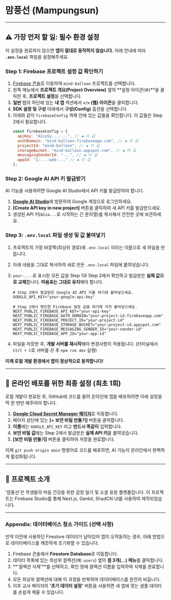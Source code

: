# 맘풍선 (Mampungsun)

---
## ⚠️ 가장 먼저 할 일: 필수 환경 설정

이 설정을 완료하지 않으면 **앱이 절대로 동작하지 않습니다.** 아래 안내에 따라 **`.env.local`** 파일을 설정해주세요.

### **Step 1: Firebase 프로젝트 설정 값 확인하기**

1.  [Firebase 콘솔](https://console.firebase.google.com/)로 이동하여 `mind-balloon` 프로젝트를 선택합니다.
2.  왼쪽 메뉴에서 **프로젝트 개요(Project Overview)** 옆의 **설정 아이콘(⚙️)**을 클릭한 후, **프로젝트 설정**을 선택합니다.
3.  **일반** 탭의 하단에 있는 **내 앱** 섹션에서 **`</>` (웹) 아이콘**을 클릭합니다.
4.  **SDK 설정 및 구성** 아래에서 **구성(Config)** 옵션을 선택합니다.
5.  아래와 같이 `firebaseConfig` 객체 안에 있는 값들을 확인합니다. 이 값들은 Step 2에서 필요합니다.
    ```javascript
    const firebaseConfig = {
      apiKey: "AIzaSy...-...", // ◀ 이 값
      authDomain: "mind-balloon.firebaseapp.com", // ◀ 이 값
      projectId: "mind-balloon", // ◀ 이 값
      storageBucket: "mind-balloon.appspot.com", // ◀ 이 값
      messagingSenderId: "...", // ◀ 이 값
      appId: "1:...:web:..." // ◀ 이 값
    };
    ```

### **Step 2: Google AI API 키 발급받기**

AI 기능을 사용하려면 Google AI Studio에서 API 키를 발급받아야 합니다.

1.  [**Google AI Studio**](https://aistudio.google.com/app/apikey)에 방문하여 Google 계정으로 로그인하세요.
2.  **[Create API key in new project]** 버튼을 클릭하여 새 API 키를 발급받으세요.
3.  생성된 API 키(`AIza...`로 시작하는 긴 문자열)를 복사해서 안전한 곳에 보관하세요.

### **Step 3: `.env.local` 파일 생성 및 값 붙여넣기**

1.  프로젝트의 가장 바깥쪽(최상위 경로)에 `.env.local` 이라는 이름으로 새 파일을 만듭니다.
2.  아래 내용을 그대로 복사하여 새로 만든 `.env.local` 파일에 붙여넣습니다.
3.  `your-...` 로 표시된 모든 값을 Step 1과 Step 2에서 확인하고 발급받은 **실제 값으로 교체**합니다. **따옴표는 그대로 유지**해야 합니다.

    ```
    # Step 2에서 발급받은 Google AI API 키를 여기에 붙여넣으세요.
    GOOGLE_API_KEY="your-google-api-key"

    # Step 1에서 확인한 Firebase 설정 값을 여기에 각각 붙여넣으세요.
    NEXT_PUBLIC_FIREBASE_API_KEY="your-api-key"
    NEXT_PUBLIC_FIREBASE_AUTH_DOMAIN="your-project-id.firebaseapp.com"
    NEXT_PUBLIC_FIREBASE_PROJECT_ID="your-project-id"
    NEXT_PUBLIC_FIREBASE_STORAGE_BUCKET="your-project-id.appspot.com"
    NEXT_PUBLIC_FIREBASE_MESSAGING_SENDER_ID="your-sender-id"
    NEXT_PUBLIC_FIREBASE_APP_ID="your-app-id"
    ```
4. 파일을 저장한 후, **개발 서버를 재시작**해야 변경사항이 적용됩니다. (터미널에서 `Ctrl + C`로 서버를 끈 후 `npm run dev` 실행)

**이제 로컬 개발 환경에서 앱이 정상적으로 동작합니다!**

---

## 🚀 온라인 배포를 위한 최종 설정 (최초 1회)

로컬 개발이 완료된 후, GitHub에 코드를 올려 온라인에 앱을 배포하려면 아래 설정을 딱 한 번만 해주어야 합니다.

1.  [**Google Cloud Secret Manager 페이지**](https://console.cloud.google.com/security/secret-manager)로 이동합니다.
2.  페이지 상단에 있는 **[+ 보안 비밀 만들기]** 버튼을 클릭합니다.
3.  **이름**에는 `GOOGLE_API_KEY` 라고 **반드시 똑같이** 입력합니다.
4.  **보안 비밀 값**에는 Step 2에서 발급받은 **실제 API 키**를 붙여넣습니다.
5.  **[보안 비밀 만들기]** 버튼을 클릭하여 저장을 완료합니다.

이제 `git push origin main` 명령어로 코드를 배포하면, AI 기능이 온라인에서 완벽하게 활성화됩니다.

---

## 📖 프로젝트 소개

'맘풍선'은 학생들의 마음 건강을 위한 감정 일기 및 소셜 응원 플랫폼입니다. 이 프로젝트는 Firebase Studio를 통해 Next.js, Genkit, ShadCN UI를 사용하여 제작되었습니다.

---
### **Appendix: 데이터베이스 청소 가이드 (선택 사항)**
만약 이전에 사용하던 Firestore 데이터가 남아있어 앱이 오작동하는 경우, 아래 방법으로 데이터베이스를 깨끗하게 초기화할 수 있습니다.

1.  Firebase 콘솔에서 **Firestore Database**로 이동합니다.
2.  데이터 목록에 있는 최상위 컬렉션(예: `users`) 옆의 **점 3개(...) 메뉴**를 클릭합니다.
3.  **'컬렉션 삭제'**를 선택하고, 확인 창에 컬렉션 이름을 입력하여 삭제를 완료합니다.
4.  모든 최상위 컬렉션에 대해 이 과정을 반복하여 데이터베이스를 완전히 비웁니다.
5.  이후 교사 페이지의 **'초기 데이터 설정'** 버튼을 사용하면 새 앱에 맞는 샘플 데이터를 손쉽게 채울 수 있습니다.
